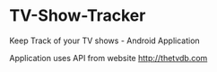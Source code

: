 TV-Show-Tracker
===============

Keep Track of your TV shows - Android Application

Application uses API from website http://thetvdb.com

